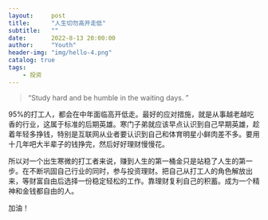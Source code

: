 ```yaml
---
layout:     post
title:      "人生切勿高开走低"
subtitle:   ""
date:       2022-8-13 20:00:00
author:     "Youth"
header-img: "img/hello-4.png"
catalog: true
tags:
    - 投资
---
```


> “Study hard and be humble in the waiting days. ”

95%的打工人，都会在中年面临高开低走。最好的应对措施，就是从事越老越吃香的行业，这属于标准的后期英雄。寒门子弟就应该早点认识到自己早期英雄，趁着年轻多挣钱，特别是互联网从业者要认识到自己和体育明星小鲜肉差不多。要用十几年吧大半辈子的钱挣完，然后好好理财慢慢花。

所以对一个出生寒微的打工者来说，赚到人生的第一桶金只是站稳了人生的第一步。在不断巩固自己行业的同时，参与投资理财。把自己从打工人的角色解放出来，等财富自由后选择一份稳定轻松的工作。靠理财复利自己的积蓄。成为一个精神和金钱都自由的人。

加油！
